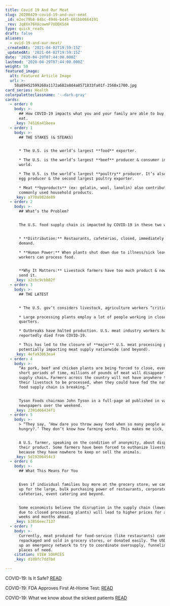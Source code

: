```yaml
---
title: Covid 19 And Our Meat
slug: 20200429-covid-19-and-our-meat
_id: e2ec79b8-84bc-4946-b445-691bb0664191
_rev: Jq8Xn76XXcuwmF7UDDXSd4
type: quick_reads
draft: false
aliases:
  - ovid-19-and-our-meat/
_createdAt: '2021-04-02T19:59:15Z'
_updatedAt: '2021-04-02T19:59:15Z'
date: '2020-04-29T07:44:00.000Z'
lastmod: '2020-04-29T07:44:00.000Z'
weight: 50
featured_image:
  alt: Featured Article Image
  url: >-
    58a89452599268a1172a682a8d4a8571833fa01f-2560x1700.jpg
card_series: Health
colorpaletteclassname: '--dark-gray'
cards:
  - order: 0
    body: >-
      ## How COVID-19 impacts what you and your family are able to buy, cook &
      eat.
    _key: 74516a41beea
  - order: 1
    body: >-
      ## THE STAKES (& STEAKS)


      * The U.S. is the world’s largest **food** exporter.

      * The U.S. is the world’s largest **beef** producer & consumer in the
      world.

      * The U.S. is the world’s largest **poultry** producer. It’s also a major
      egg producer & the second largest poultry exporter.

      * Meat **byproducts** (ex: gelatin, wool, lanolin) also contribute to many
      commonly used household products.
    _key: a770a982de89
  - order: 2
    body: >-
      ## What’s the Problem?


      The U.S. food supply chain is impacted by COVID-19 in these two ways:


      * **Distribution:** Restaurants, cafeterias, closed, immediately halting
      demand.

      * **Human Power:** When plants shut down due to illness/sick leave, fewer
      workers can process food.


      **Why It Matters:** Livestock farmers have too much product & nowhere to
      send it.
    _key: a2cbc9cbb82f
  - order: 3
    body: >-
      ## THE LATEST


      * The U.S. gov’t considers livestock, agriculture workers “critical.”

      * Large processing plants employ a lot of people working in close
      quarters.

      * Outbreaks have halted production. U.S. meat industry workers have
      reportedly died from COVID-19.

      * This has led to the closure of **major** U.S. meat processing plants,
      potentially impacting meat supply nationwide (and beyond).
    _key: 4efa93063ea4
  - order: 4
    body: >-
      “As pork, beef and chicken plants are being forced to close, even for
      short periods of time, millions of pounds of meat will disappear from the
      supply chain… Farmers across the country will not have anywhere to sell
      their livestock to be processed, when they could have fed the nation… The
      food supply chain is breaking.”


      Tyson Foods chairman John Tyson in a full-page ad published in various
      newspapers over the weekend.
    _key: 2391d66434f1
  - order: 5
    body: >-
      > “They say, ‘How dare you throw away food when so many people are
      hungry?.’ They don’t know how farming works. This makes me sick, too.”


      A U.S. farmer, speaking on the condition of anonymity, about disposing of
      their product. Some farmers have been forced to euthanize livestock
      because they have nowhere to keep or sell the animals.
    _key: 5d19206454c3
  - order: 6
    body: >-
      ## What This Means For You


      Even if individual families buy more at the grocery store, we can’t make
      up for the large, bulk purchasing power of restaurants, corporate
      cafeterias, event catering and beyond.


      Some economists believe the disruption in the supply chain (lower supply
      due to closed processing plants) will lead to higher prices for all in the
      weeks and months ahead.
    _key: b3856eec7137
  - order: 7
    body: >-
      Currently, meat produced for food-service (like restaurants) cannot be
      repackaged and sold in grocery stores, or donated easily. The USDA has set
      up an emergency network to try to coordinate oversupply, funneling it to
      places of need.
    citation: VIEW SOURCES
    _key: d1d8fc7dd7bd

---
```

COVID-19: Is It Safe? [READ](https://smarthernews.com/covid-at-home/)

COVID-19: FDA Approves First At-Home Test: [READ](https://smarthernews.com/covid-at-home-test/)

COVID-19: What we know about the sickest patients [READ](https://smarthernews.com/3-things-to-know-about-the-sickest-covid-19-patients/)
